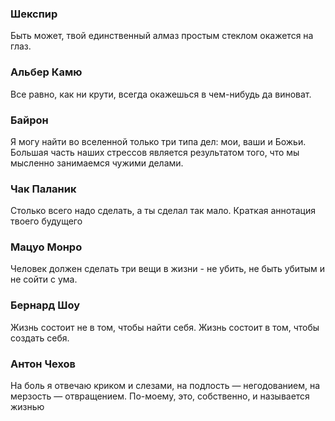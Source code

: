 ### Шекспир
Быть может, твой единственный алмаз простым стеклом окажется на глаз.
### Альбер Камю
Все равно, как ни крути, всегда окажешься в чем-нибудь да виноват.
### Байрон
Я могу найти во вселенной только три типа дел: мои, ваши и Божьи. Большая часть наших стрессов является результатом того, что мы мысленно занимаемся чужими делами.
### Чак Паланик
Столько всего надо сделать, а ты сделал так мало. Краткая аннотация твоего будущего
### Мацуо Монро
Человек должен сделать три вещи в жизни - не убить, не быть убитым и не сойти с ума.
### Бернард Шоу
Жизнь состоит не в том, чтобы найти себя. Жизнь состоит в том, чтобы создать себя.
### Антон Чехов
На боль я отвечаю криком и слезами, на подлость — негодованием, на мерзость — отвращением. По-моему, это, собственно, и называется жизнью